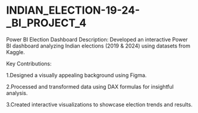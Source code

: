 # INDIAN_ELECTION-19-24-_BI_PROJECT_4

Power BI Election Dashboard
Description: Developed an interactive Power BI dashboard analyzing Indian elections (2019 & 2024) using datasets from Kaggle.

Key Contributions:

1.Designed a visually appealing background using Figma.

2.Processed and transformed data using DAX formulas for insightful analysis.

3.Created interactive visualizations to showcase election trends and results.
